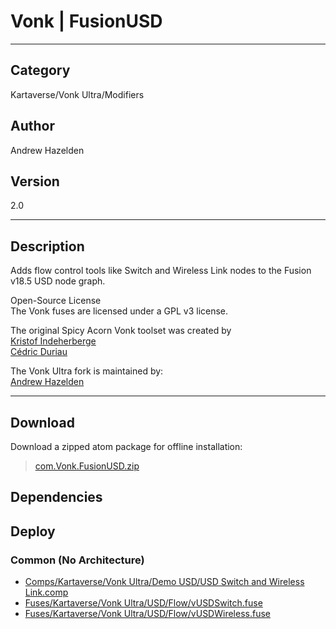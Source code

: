 # Vonk | FusionUSD
___

## Category
Kartaverse/Vonk Ultra/Modifiers

## Author
Andrew Hazelden

## Version
2.0

___

## Description
<p>Adds flow control tools like Switch and Wireless Link nodes to the Fusion v18.5 USD node graph.</p>

<p>Open-Source License<br>
The Vonk fuses are licensed under a GPL v3 license.</p>

<p>The original Spicy Acorn Vonk toolset was created by<br>
<a href="mailto:xmnr0x23@gmail.com">Kristof Indeherberge</a><br>
<a href="mailto:duriau.cedric@live.be">Cédric Duriau</a></p>

<p>The Vonk Ultra fork is maintained by:<br>
<a href="mailto:andrew@andrewhazelden.com">Andrew Hazelden</a></p>

___

## Download

Download a zipped atom package for offline installation:
> [com.Vonk.FusionUSD.zip](https://gitlab.com/WeSuckLess/Reactor/-/archive/master/Reactor-master.zip?path=Atoms/com.Vonk.FusionUSD)  

## Dependencies

## Deploy

### Common (No Architecture)

<ul>
<li><a href="https://gitlab.com/WeSuckLess/Reactor/-/blob/master/Atoms/com.Vonk.FusionUSD/Comps/Kartaverse/Vonk Ultra/Demo USD/USD Switch and Wireless Link.comp?ref_type=heads">Comps/Kartaverse/Vonk Ultra/Demo USD/USD Switch and Wireless Link.comp</a></li>
<li><a href="https://gitlab.com/WeSuckLess/Reactor/-/blob/master/Atoms/com.Vonk.FusionUSD/Fuses/Kartaverse/Vonk Ultra/USD/Flow/vUSDSwitch.fuse?ref_type=heads">Fuses/Kartaverse/Vonk Ultra/USD/Flow/vUSDSwitch.fuse</a></li>
<li><a href="https://gitlab.com/WeSuckLess/Reactor/-/blob/master/Atoms/com.Vonk.FusionUSD/Fuses/Kartaverse/Vonk Ultra/USD/Flow/vUSDWireless.fuse?ref_type=heads">Fuses/Kartaverse/Vonk Ultra/USD/Flow/vUSDWireless.fuse</a></li>
</ul>
